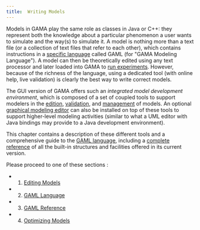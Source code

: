 ```yaml
---
title:  Writing Models
---
```





Models in GAMA play the same role as classes in Java or C++: they represent both the knowledge about a particular phenomenon a user wants to simulate and the way(s) to simulate it. A model is nothing more than a text file (or a collection of text files that refer to each other), which contains instructions in a [specific language](GamlLanguage) called GAML (for "GAMA Modeling Language").
A model can then be theoretically edited using any text processor and later loaded into GAMA to [run experiments](RunningExperiments). However, because of the richness of the language, using a dedicated tool (with online help, live validation) is clearly the best way to write correct models.

The GUI version of GAMA offers such an _integrated model development environment_, which is composed of a set of coupled tools to support modelers in the [edition](EditingModels), [validation](ValidationOfModels), and [management](WorkspaceProjectsAndModels) of models. An optional [graphical modeling editor](G__GraphicalEditor) can also be installed on top of these tools to support higher-level modeling activities (similar to what a UML editor with Java bindings may provide to a Java development environment).

This chapter contains a description of these different tools and a comprehensive guide to the [GAML language](GamlLanguage), including a [complete reference](GamlReference) of all the built-in structures and facilities offered in its current version.

Please proceed to one of these sections :

  * 1. [Editing Models](EditingModels)
  * 2. [GAML Language](GamlLanguage)
  * 3. [GAML Reference](GamlReference)
  * 4. [Optimizing Models](OptimizingModels)